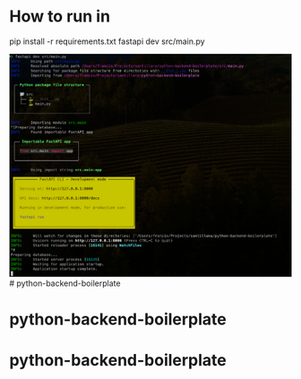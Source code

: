 # How to run in
pip install -r requirements.txt
fastapi dev src/main.py

![alt text](image.png)# python-backend-boilerplate
# python-backend-boilerplate
# python-backend-boilerplate
